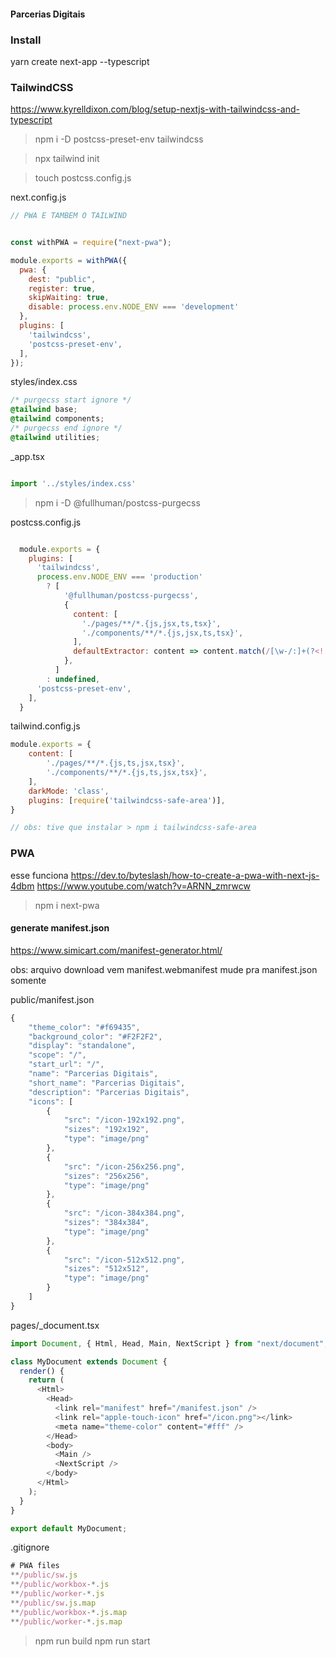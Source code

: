 
#### Parcerias Digitais

### Install
yarn create next-app --typescript



### TailwindCSS
https://www.kyrelldixon.com/blog/setup-nextjs-with-tailwindcss-and-typescript


> npm i -D postcss-preset-env tailwindcss

> npx tailwind init

> touch postcss.config.js


next.config.js
```js
// PWA E TAMBEM O TAILWIND


const withPWA = require("next-pwa");

module.exports = withPWA({
  pwa: {
    dest: "public",
    register: true,
    skipWaiting: true,
    disable: process.env.NODE_ENV === 'development'
  },
  plugins: [
    'tailwindcss',
    'postcss-preset-env',
  ],
});

```



styles/index.css
```css
/* purgecss start ignore */
@tailwind base;
@tailwind components;
/* purgecss end ignore */
@tailwind utilities;


```

_app.tsx
```js

import '../styles/index.css'

```

> npm i -D @fullhuman/postcss-purgecss



postcss.config.js
```js

  module.exports = {
    plugins: [
      'tailwindcss',
      process.env.NODE_ENV === 'production'
        ? [
            '@fullhuman/postcss-purgecss',
            {
              content: [
                './pages/**/*.{js,jsx,ts,tsx}',
                './components/**/*.{js,jsx,ts,tsx}',
              ],
              defaultExtractor: content => content.match(/[\w-/:]+(?<!:)/g) || [],
            },
          ]
        : undefined,
      'postcss-preset-env',
    ],
  }


```




tailwind.config.js
```js
module.exports = {
	content: [
		'./pages/**/*.{js,ts,jsx,tsx}',
		'./components/**/*.{js,ts,jsx,tsx}',
	],
	darkMode: 'class',
	plugins: [require('tailwindcss-safe-area')],
}

// obs: tive que instalar > npm i tailwindcss-safe-area

```






### PWA


esse funciona
https://dev.to/byteslash/how-to-create-a-pwa-with-next-js-4dbm
https://www.youtube.com/watch?v=ARNN_zmrwcw


> npm i next-pwa


#### generate manifest.json
https://www.simicart.com/manifest-generator.html/

obs: arquivo download vem manifest.webmanifest mude pra manifest.json somente


public/manifest.json
```js
{
    "theme_color": "#f69435",
    "background_color": "#F2F2F2",
    "display": "standalone",
    "scope": "/",
    "start_url": "/",
    "name": "Parcerias Digitais",
    "short_name": "Parcerias Digitais",
    "description": "Parcerias Digitais",
    "icons": [
        {
            "src": "/icon-192x192.png",
            "sizes": "192x192",
            "type": "image/png"
        },
        {
            "src": "/icon-256x256.png",
            "sizes": "256x256",
            "type": "image/png"
        },
        {
            "src": "/icon-384x384.png",
            "sizes": "384x384",
            "type": "image/png"
        },
        {
            "src": "/icon-512x512.png",
            "sizes": "512x512",
            "type": "image/png"
        }
    ]
}

```


pages/_document.tsx
```js
import Document, { Html, Head, Main, NextScript } from "next/document";

class MyDocument extends Document {
  render() {
    return (
      <Html>
        <Head>
          <link rel="manifest" href="/manifest.json" />
          <link rel="apple-touch-icon" href="/icon.png"></link>
          <meta name="theme-color" content="#fff" />
        </Head>
        <body>
          <Main />
          <NextScript />
        </body>
      </Html>
    );
  }
}

export default MyDocument;

```


.gitignore
```js
# PWA files
**/public/sw.js
**/public/workbox-*.js
**/public/worker-*.js
**/public/sw.js.map
**/public/workbox-*.js.map
**/public/worker-*.js.map

```

> npm run build
> npm run start